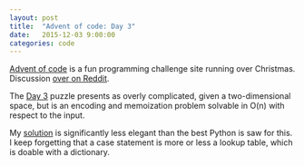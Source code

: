 ```yaml
---
layout: post
title:  "Advent of code: Day 3"
date:   2015-12-03 9:00:00
categories: code 
---
```


[Advent of code][advent] is a fun programming challenge site running over Christmas. Discussion [over on Reddit][reddit].

The [Day 3][day] puzzle presents as overly complicated, given a two-dimensional space, but is an encoding and memoization problem solvable in O(n) with respect to the input.

My [solution][code] is significantly less elegant than the best Python is saw for this. I keep forgetting that a case statement is more or less a lookup table, which is doable with a dictionary.

[advent]: http://adventofcode.com
[reddit]: https://www.reddit.com/r/adventofcode/
[day]: http://adventofcode.com/day/3
[code]: https://github.com/bildzeitung/adventofcode/tree/master/3
